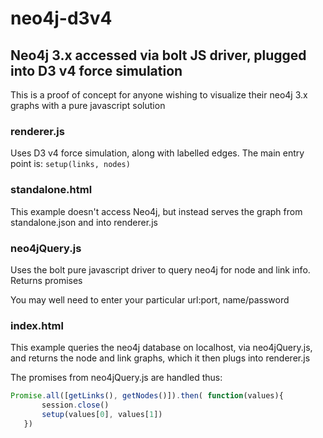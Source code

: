 # neo4j-d3v4

## Neo4j 3.x accessed via bolt JS driver, plugged into D3 v4 force simulation

This is a proof of concept for anyone wishing to visualize their neo4j 3.x graphs
with a pure javascript solution

### renderer.js 

Uses D3 v4 force simulation, along with labelled edges. The main entry point is:
```setup(links, nodes)```

### standalone.html

This example doesn't access Neo4j, but instead serves the graph from standalone.json
and into renderer.js

### neo4jQuery.js

Uses the bolt pure javascript driver to query neo4j for node and link info. Returns promises

You may well need to enter your particular url:port, name/password

### index.html

This example queries the neo4j database on localhost, via neo4jQuery.js, and returns 
the node and link graphs, which it then plugs into renderer.js
 
The promises from neo4jQuery.js are handled thus:
 ```javascript
Promise.all([getLinks(), getNodes()]).then( function(values){
        session.close()
        setup(values[0], values[1])
    })
```


